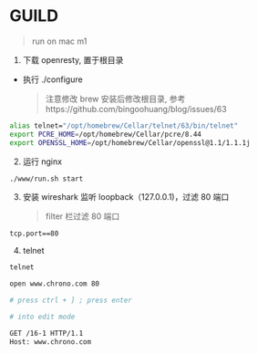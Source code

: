 # GUILD

> run on mac m1

1. 下载 openresty, 置于根目录

- 执行 ./configure
  > 注意修改 brew 安装后修改根目录, 参考https://github.com/bingoohuang/blog/issues/63

```sh
alias telnet="/opt/homebrew/Cellar/telnet/63/bin/telnet"
export PCRE_HOME=/opt/homebrew/Cellar/pcre/8.44
export OPENSSL_HOME=/opt/homebrew/Cellar/openssl@1.1/1.1.1j
```

2. 运行 nginx

```sh
./www/run.sh start
```

3. 安装 wireshark 监听 loopback（127.0.0.1)，过滤 80 端口
   > filter 栏过滤 80 端口

```
tcp.port==80
```

4. telnet

```sh
telnet

open www.chrono.com 80

# press ctrl + ] ; press enter

# into edit mode

GET /16-1 HTTP/1.1
Host: www.chrono.com
```
